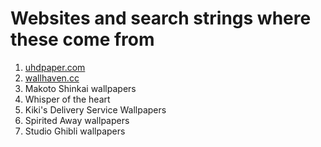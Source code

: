 # Websites and search strings where these come from
1) [uhdpaper.com](https://www.uhdpaper.com/)
2) [wallhaven.cc](htps://wallhaven.cc)
3) Makoto Shinkai wallpapers
4) Whisper of the heart
5) Kiki's Delivery Service Wallpapers
6) Spirited Away wallpapers
7) Studio Ghibli wallpapers
